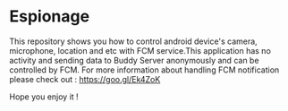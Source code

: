 # Espionage

This repository shows you how to control android device's camera, microphone, location and etc with FCM service.This application has no activity and sending data to Buddy Server anonymously and can be controlled by FCM.
For more information about handling FCM notification please check out : https://goo.gl/Ek4ZoK

Hope you enjoy it !
